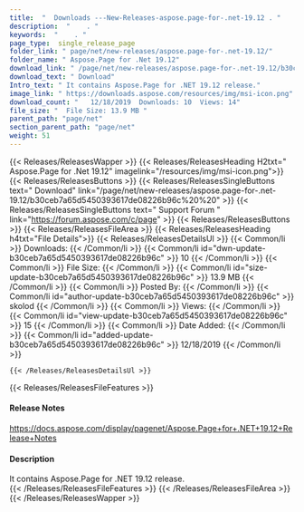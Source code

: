 ```yaml
---
title:  "  Downloads ---New-Releases-aspose.page-for-.net-19.12 . " 
description:  "    . " 
keywords:  "    . " 
page_type:  single_release_page
folder_link: " page/net/new-releases/aspose.page-for-.net-19.12/"
folder_name: " Aspose.Page for .Net 19.12"
download_link: " /page/net/new-releases/aspose.page-for-.net-19.12/b30ceb7a65d5450393617de08226b96c"
download_text: " Download"
Intro_text: " It contains Aspose.Page for .NET 19.12 release."
image_link: " https://downloads.aspose.com/resources/img/msi-icon.png"
download_count: "   12/18/2019  Downloads: 10  Views: 14"
file_size: "  File Size: 13.9 MB "
parent_path: "page/net"
section_parent_path: "page/net"
weight: 51 
---
```


{{< Releases/ReleasesWapper >}}
  {{< Releases/ReleasesHeading H2txt=" Aspose.Page for .Net 19.12" imagelink="/resources/img/msi-icon.png">}}
  {{< Releases/ReleasesButtons >}}
    {{< Releases/ReleasesSingleButtons text=" Download" link="/page/net/new-releases/aspose.page-for-.net-19.12/b30ceb7a65d5450393617de08226b96c%20%20" >}}
    {{< Releases/ReleasesSingleButtons text=" Support Forum " link="https://forum.aspose.com/c/page" >}}
  {{< Releases/ReleasesButtons >}}
  {{< Releases/ReleasesFileArea >}}
    {{< Releases/ReleasesHeading h4txt="File Details">}}
    {{< Releases/ReleasesDetailsUl >}}
            {{< Common/li  >}} Downloads: {{< /Common/li >}} 
      {{< Common/li id="dwn-update-b30ceb7a65d5450393617de08226b96c" >}} 10 {{< /Common/li >}} 
      {{< Common/li  >}} File Size: {{< /Common/li >}} 
      {{< Common/li id="size-update-b30ceb7a65d5450393617de08226b96c" >}} 13.9 MB {{< /Common/li >}} 
      {{< Common/li  >}} Posted By: {{< /Common/li >}} 
      {{< Common/li id="author-update-b30ceb7a65d5450393617de08226b96c" >}} skolod {{< /Common/li >}} 
      {{< Common/li  >}} Views: {{< /Common/li >}} 
      {{< Common/li id="view-update-b30ceb7a65d5450393617de08226b96c" >}} 15 {{< /Common/li >}} 
      {{< Common/li  >}} Date Added: {{< /Common/li >}} 
      {{< Common/li id="added-update-b30ceb7a65d5450393617de08226b96c" >}} 12/18/2019 {{< /Common/li >}} 

    {{< /Releases/ReleasesDetailsUl >}}

  {{< Releases/ReleasesFileFeatures >}}
      <h4>Release Notes</h4><div><a href="https://docs.aspose.com/display/pagenet/Aspose.Page+for+.NET+19.12+Release+Notes">https://docs.aspose.com/display/pagenet/Aspose.Page+for+.NET+19.12+Release+Notes</a></div><h4>Description</h4><div class="HTMLDescription">It contains Aspose.Page for .NET 19.12 release.</div>
  {{< /Releases/ReleasesFileFeatures >}}
 {{< /Releases/ReleasesFileArea >}}
{{< /Releases/ReleasesWapper >}}



